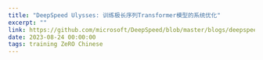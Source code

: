 ```yaml
---
title: "DeepSpeed Ulysses: 训练极长序列Transformer模型的系统优化"
excerpt: ""
link: https://github.com/microsoft/DeepSpeed/blob/master/blogs/deepspeed-ulysses/chinese/README.md
date: 2023-08-24 00:00:00
tags: training ZeRO Chinese
---
```

